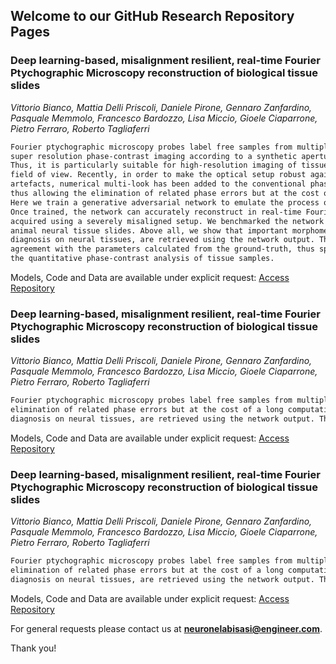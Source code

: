 ## Welcome to our GitHub Research Repository Pages


### Deep learning-based, misalignment resilient, real-time Fourier Ptychographic Microscopy reconstruction of biological tissue slides
_Vittorio Bianco, Mattia Delli Priscoli, Daniele Pirone, Gennaro Zanfardino, Pasquale Memmolo, Francesco Bardozzo, Lisa Miccio, Gioele Ciaparrone, Pietro Ferraro, Roberto Tagliaferri_

```markdown
Fourier ptychographic microscopy probes label free samples from multiple angles and achieves 
super resolution phase-contrast imaging according to a synthetic aperture principle. 
Thus, it is particularly suitable for high-resolution imaging of tissue slides over a wide 
field of view. Recently, in order to make the optical setup robust against misalignments-induced
artefacts, numerical multi-look has been added to the conventional phase retrieval process, 
thus allowing the elimination of related phase errors but at the cost of a long computational time. 
Here we train a generative adversarial network to emulate the process of complex amplitude estimation.
Once trained, the network can accurately reconstruct in real-time Fourier ptychographic images 
acquired using a severely misaligned setup. We benchmarked the network by reconstructing images of
animal neural tissue slides. Above all, we show that important morphometric information, relevant for
diagnosis on neural tissues, are retrieved using the network output. These are in very good 
agreement with the parameters calculated from the ground-truth, thus speeding up significantly 
the quantitative phase-contrast analysis of tissue samples.

```

Models, Code and Data are available under explicit request: [Access Repository](https://drive.google.com/drive/folders/1sMfxaacmbbqsBMv-ILvGXmQ8A-ifGz3v?usp=sharing)


### Deep learning-based, misalignment resilient, real-time Fourier Ptychographic Microscopy reconstruction of biological tissue slides
_Vittorio Bianco, Mattia Delli Priscoli, Daniele Pirone, Gennaro Zanfardino, Pasquale Memmolo, Francesco Bardozzo, Lisa Miccio, Gioele Ciaparrone, Pietro Ferraro, Roberto Tagliaferri_

```markdown
Fourier ptychographic microscopy probes label free samples from multiple angles and achieves super resolution phase-contrast imaging according to a synthetic aperture principle. Thus, it is particularly suitable for high-resolution imaging of tissue slides over a wide field of view. Recently, in order to make the optical setup robust against misalignments-induced artefacts, numerical multi-look has been added to the conventional phase retrieval process, thus allowing the
elimination of related phase errors but at the cost of a long computational time. Here we train a generative adversarial network to emulate the process of complex amplitude estimation. Once trained, the network can accurately reconstruct in real-time Fourier ptychographic images acquired using a severely misaligned setup. We benchmarked the network by reconstructing images of animal neural tissue slides. Above all, we show that important morphometric information, relevant for
diagnosis on neural tissues, are retrieved using the network output. These are in very good agreement with the parameters calculated from the ground-truth, thus speeding up significantly the quantitative phase-contrast analysis of tissue samples.

```

Models, Code and Data are available under explicit request: [Access Repository](https://drive.google.com/drive/folders/1sMfxaacmbbqsBMv-ILvGXmQ8A-ifGz3v?usp=sharing)

### Deep learning-based, misalignment resilient, real-time Fourier Ptychographic Microscopy reconstruction of biological tissue slides
_Vittorio Bianco, Mattia Delli Priscoli, Daniele Pirone, Gennaro Zanfardino, Pasquale Memmolo, Francesco Bardozzo, Lisa Miccio, Gioele Ciaparrone, Pietro Ferraro, Roberto Tagliaferri_

```markdown
Fourier ptychographic microscopy probes label free samples from multiple angles and achieves super resolution phase-contrast imaging according to a synthetic aperture principle. Thus, it is particularly suitable for high-resolution imaging of tissue slides over a wide field of view. Recently, in order to make the optical setup robust against misalignments-induced artefacts, numerical multi-look has been added to the conventional phase retrieval process, thus allowing the
elimination of related phase errors but at the cost of a long computational time. Here we train a generative adversarial network to emulate the process of complex amplitude estimation. Once trained, the network can accurately reconstruct in real-time Fourier ptychographic images acquired using a severely misaligned setup. We benchmarked the network by reconstructing images of animal neural tissue slides. Above all, we show that important morphometric information, relevant for
diagnosis on neural tissues, are retrieved using the network output. These are in very good agreement with the parameters calculated from the ground-truth, thus speeding up significantly the quantitative phase-contrast analysis of tissue samples.

```

Models, Code and Data are available under explicit request: [Access Repository](https://drive.google.com/drive/folders/1sMfxaacmbbqsBMv-ILvGXmQ8A-ifGz3v?usp=sharing)







For general requests please contact us at **neuronelabisasi@engineer.com**.

Thank you!


